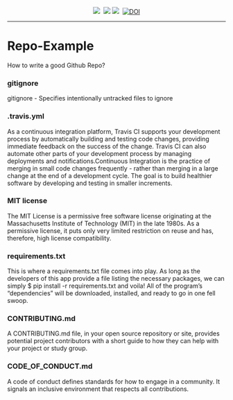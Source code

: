 
<p align="center">
<img src="https://img.shields.io/badge/language-python-orange.svg">&nbsp;
<a href="https://travis-ci.com/NCSU-S/Repo-Example"><img src="https://travis-ci.com/NCSU-S/Repo-Example.svg?branch=master" /></a>
<img src="https://img.shields.io/badge/license-MIT-green.svg">&nbsp;
<a href="https://zenodo.org/badge/latestdoi/286861704"><img src="https://zenodo.org/badge/286861704.svg" alt="DOI"></a>
</p> 

<hr />

# Repo-Example

How to write a good Github Repo? 

### gitignore

gitignore - Specifies intentionally untracked files to ignore

### .travis.yml

As a continuous integration platform, Travis CI supports your development process by automatically building and testing code changes, providing immediate feedback on the success of the change. Travis CI can also automate other parts of your development process by managing deployments and notifications.Continuous Integration is the practice of merging in small code changes frequently - rather than merging in a large change at the end of a development cycle. The goal is to build healthier software by developing and testing in smaller increments.

### MIT license

The MIT License is a permissive free software license originating at the Massachusetts Institute of Technology (MIT) in the late 1980s. As a permissive license, it puts only very limited restriction on reuse and has, therefore, high license compatibility.

### requirements.txt

This is where a requirements.txt file comes into play. As long as the developers of this app provide a file listing the necessary packages, we can simply $ pip install -r requirements.txt and voila! All of the program’s “dependencies” will be downloaded, installed, and ready to go in one fell swoop.

### CONTRIBUTING.md

A CONTRIBUTING.md file, in your open source repository or site, provides potential project contributors with a short guide to how they can help with your project or study group.

### CODE_OF_CONDUCT.md

A code of conduct defines standards for how to engage in a community. It signals an inclusive environment that respects all contributions.

